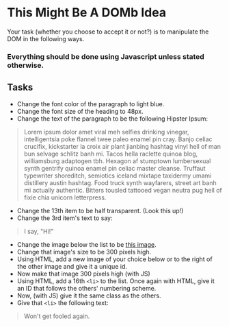 # This Might Be A DOMb Idea

Your task (whether you choose to accept it or not?) is to manipulate the DOM in the following ways.

### **Everything should be done using Javascript unless stated otherwise.**

## Tasks

* Change the font color of the paragraph to light blue.
* Change the font size of the heading to 48px.
* Change the text of the paragraph to be the following Hipster Ipsum:

> Lorem ipsum dolor amet viral meh selfies drinking vinegar, intelligentsia poke flannel twee paleo enamel pin cray. Banjo celiac crucifix, kickstarter la croix air plant jianbing hashtag vinyl hell of man bun selvage schlitz banh mi. Tacos hella raclette quinoa blog, williamsburg adaptogen tbh. Hexagon af stumptown lumbersexual synth gentrify quinoa enamel pin celiac master cleanse. Truffaut typewriter shoreditch, semiotics iceland mixtape taxidermy umami distillery austin hashtag. Food truck synth wayfarers, street art banh mi actually authentic. Bitters tousled tattooed vegan neutra pug hell of fixie chia unicorn letterpress.

* Change the 13th item to be half transparent. (Look this up!)
* Change the 3rd item's text to say:
> I say, "Hi!"
* Change the image below the list to be [this image](http://www.tioxic.com/wp-content/uploads/trex_4.jpg).
* Change that image's size to be 300 pixels high.
* Using HTML, add a new image of your choice below or to the right of the other image and give it a unique id.
* Now make that image 300 pixels high (with JS)
* Using HTML, add a 16th `<li>` to the list. Once again with HTML, give it an ID that follows the others' numbering scheme.
* Now, (with JS) give it the same class as the others.
* Give that `<li>` the following text:
> Won't get fooled again.
